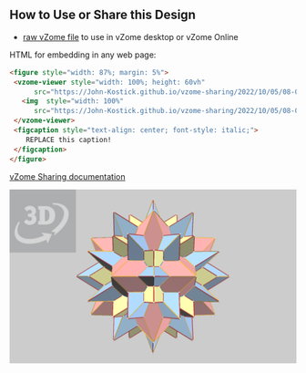 
## How to Use or Share this Design

 - [raw vZome file](<https://raw.githubusercontent.com/John-Kostick/vzome-sharing/main/2022/10/05/08-07-13-Triacon-Stellations/Triacon-Stellations.vZome>) to use in vZome desktop or vZome Online
 
 HTML for embedding in any web page:
 ```html
<figure style="width: 87%; margin: 5%">
  <vzome-viewer style="width: 100%; height: 60vh"
       src="https://John-Kostick.github.io/vzome-sharing/2022/10/05/08-07-13-Triacon-Stellations/Triacon-Stellations.vZome" >
    <img  style="width: 100%"
       src="https://John-Kostick.github.io/vzome-sharing/2022/10/05/08-07-13-Triacon-Stellations/Triacon-Stellations.png" >
  </vzome-viewer>
  <figcaption style="text-align: center; font-style: italic;">
     REPLACE this caption!
  </figcaption>
</figure>
 ```

[vZome Sharing documentation](https://vzome.github.io/vzome/sharing.html#how-it-works)

![Image](<Triacon-Stellations.png>)

